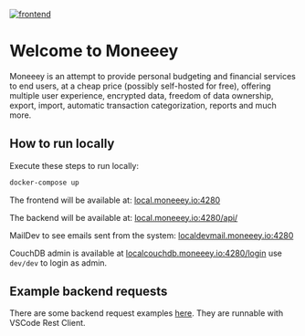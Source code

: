 [![frontend](https://github.com/moneeey/moneeey/actions/workflows/CI.yaml/badge.svg)](https://github.com/moneeey/moneeey/actions/workflows/CI.yaml)

# Welcome to Moneeey

Moneeey is an attempt to provide personal budgeting and financial services to
end users, at a cheap price (possibly self-hosted for free), offering multiple
user experience, encrypted data, freedom of data ownership, export, import,
automatic transaction categorization, reports and much more.

## How to run locally

Execute these steps to run locally:

```bash
docker-compose up
```

The frontend will be available at: [local.moneeey.io:4280](<http://local.moneeey.io:4280>)

The backend will be available at: [local.moneeey.io:4280/api/](<http://local.moneeey.io:4280/api/>)

MailDev to see emails sent from the system: [localdevmail.moneeey.io:4280](<http://localdevmail.moneeey.io:4280>)

CouchDB admin is available at [localcouchdb.moneeey.io:4280/login](<http://localcouchdb.moneeey.io:4280/_utils/#login>)
use `dev/dev` to login as admin.

## Example backend requests

There are some backend request examples [here](/backend/requests). They are
runnable with VSCode Rest Client.
